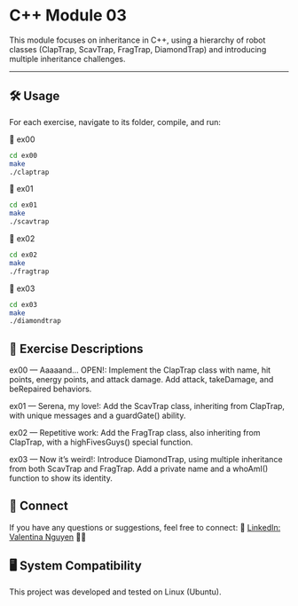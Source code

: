 # C++ Module 03

This module focuses on inheritance in C++, using a hierarchy of robot classes (ClapTrap, ScavTrap, FragTrap, DiamondTrap) and introducing multiple inheritance challenges.

---

## 🛠️ Usage

For each exercise, navigate to its folder, compile, and run:

📂 ex00

```bash
cd ex00
make
./claptrap
```
📂 ex01

```bash
cd ex01
make
./scavtrap
```

📂 ex02

```bash
cd ex02
make
./fragtrap
```

📂 ex03

```bash
cd ex03
make
./diamondtrap
```

## 📝 Exercise Descriptions
ex00 — Aaaaand... OPEN!:
Implement the ClapTrap class with name, hit points, energy points, and attack damage. Add attack, takeDamage, and beRepaired behaviors.

ex01 — Serena, my love!:
Add the ScavTrap class, inheriting from ClapTrap, with unique messages and a guardGate() ability.

ex02 — Repetitive work:
Add the FragTrap class, also inheriting from ClapTrap, with a highFivesGuys() special function.

ex03 — Now it’s weird!:
Introduce DiamondTrap, using multiple inheritance from both ScavTrap and FragTrap. Add a private name and a whoAmI() function to show its identity.

## 💼 Connect
If you have any questions or suggestions, feel free to connect: 🔗 [LinkedIn: Valentina Nguyen](https://www.linkedin.com/in/valentina-nguyen-t/) 🙋‍♀️

## 🖥️ System Compatibility
This project was developed and tested on Linux (Ubuntu).
